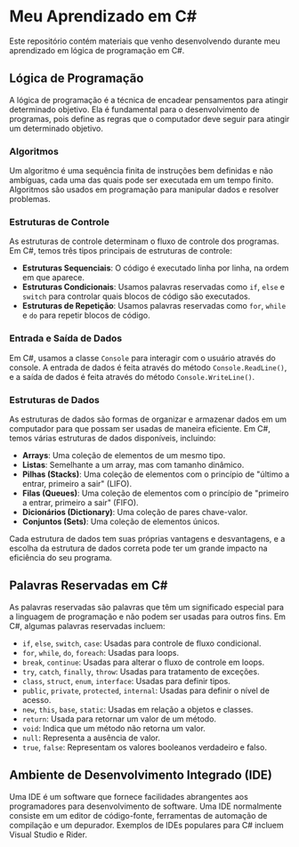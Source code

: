 # Meu Aprendizado em C#

Este repositório contém materiais que venho desenvolvendo durante meu aprendizado em lógica de programação em C#.

## Lógica de Programação

A lógica de programação é a técnica de encadear pensamentos para atingir determinado objetivo. Ela é fundamental para o desenvolvimento de programas, pois define as regras que o computador deve seguir para atingir um determinado objetivo.

### Algoritmos

Um algoritmo é uma sequência finita de instruções bem definidas e não ambíguas, cada uma das quais pode ser executada em um tempo finito. Algoritmos são usados em programação para manipular dados e resolver problemas.

### Estruturas de Controle

As estruturas de controle determinam o fluxo de controle dos programas. Em C#, temos três tipos principais de estruturas de controle:

- **Estruturas Sequenciais**: O código é executado linha por linha, na ordem em que aparece.
- **Estruturas Condicionais**: Usamos palavras reservadas como `if`, `else` e `switch` para controlar quais blocos de código são executados.
- **Estruturas de Repetição**: Usamos palavras reservadas como `for`, `while` e `do` para repetir blocos de código.

### Entrada e Saída de Dados

Em C#, usamos a classe `Console` para interagir com o usuário através do console. A entrada de dados é feita através do método `Console.ReadLine()`, e a saída de dados é feita através do método `Console.WriteLine()`.

### Estruturas de Dados

As estruturas de dados são formas de organizar e armazenar dados em um computador para que possam ser usadas de maneira eficiente. Em C#, temos várias estruturas de dados disponíveis, incluindo:

- **Arrays**: Uma coleção de elementos de um mesmo tipo.
- **Listas**: Semelhante a um array, mas com tamanho dinâmico.
- **Pilhas (Stacks)**: Uma coleção de elementos com o princípio de "último a entrar, primeiro a sair" (LIFO).
- **Filas (Queues)**: Uma coleção de elementos com o princípio de "primeiro a entrar, primeiro a sair" (FIFO).
- **Dicionários (Dictionary)**: Uma coleção de pares chave-valor.
- **Conjuntos (Sets)**: Uma coleção de elementos únicos.

Cada estrutura de dados tem suas próprias vantagens e desvantagens, e a escolha da estrutura de dados correta pode ter um grande impacto na eficiência do seu programa.

## Palavras Reservadas em C#

As palavras reservadas são palavras que têm um significado especial para a linguagem de programação e não podem ser usadas para outros fins. Em C#, algumas palavras reservadas incluem:

- `if`, `else`, `switch`, `case`: Usadas para controle de fluxo condicional.
- `for`, `while`, `do`, `foreach`: Usadas para loops.
- `break`, `continue`: Usadas para alterar o fluxo de controle em loops.
- `try`, `catch`, `finally`, `throw`: Usadas para tratamento de exceções.
- `class`, `struct`, `enum`, `interface`: Usadas para definir tipos.
- `public`, `private`, `protected`, `internal`: Usadas para definir o nível de acesso.
- `new`, `this`, `base`, `static`: Usadas em relação a objetos e classes.
- `return`: Usada para retornar um valor de um método.
- `void`: Indica que um método não retorna um valor.
- `null`: Representa a ausência de valor.
- `true`, `false`: Representam os valores booleanos verdadeiro e falso.

## Ambiente de Desenvolvimento Integrado (IDE)

Uma IDE é um software que fornece facilidades abrangentes aos programadores para desenvolvimento de software. Uma IDE normalmente consiste em um editor de código-fonte, ferramentas de automação de compilação e um depurador. Exemplos de IDEs populares para C# incluem Visual Studio e Rider.





